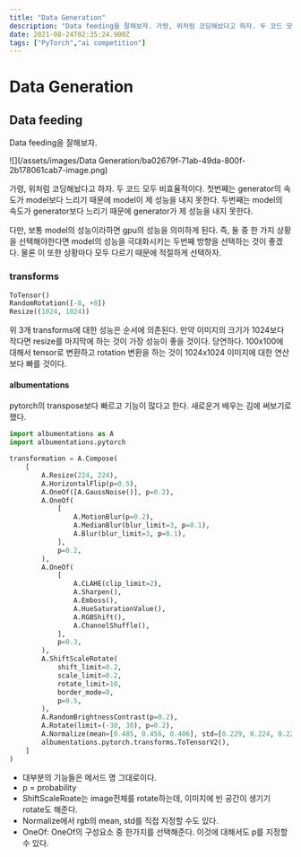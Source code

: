 ```yaml
---
title: "Data Generation"
description: "Data feeding을 잘해보자. 가령, 위처럼 코딩해놨다고 하자. 두 코드 모두 비효율적이다.첫번째는 generator의 속도가 model보다 느리기 때문에 model이 제 성능을 내지 못한다.두번째는 model의 속도가 generator보다 느리기 때문에 gene"
date: 2021-08-24T02:35:24.900Z
tags: ["PyTorch","ai competition"]
---
```

# Data Generation

## Data feeding
Data feeding을 잘해보자. 

![](/assets/images/Data Generation/ba02679f-71ab-49da-800f-2b178061cab7-image.png)

가령, 위처럼 코딩해놨다고 하자. 두 코드 모두 비효율적이다.
첫번째는 generator의 속도가 model보다 느리기 때문에 model이 제 성능을 내지 못한다.
두번째는 model의 속도가 generator보다 느리기 때문에 generator가 제 성능을 내지 못한다.

다만, 보통 model의 성능이라하면 gpu의 성능을 의미하게 된다. 즉, 둘 중 한 가지 상황을 선택해야한다면 model의 성능을 극대화시키는 두번째 방향을 선택하는 것이 좋겠다. 물론 이 또한 상황마다 모두 다르기 때문에 적절하게 선택하자.

### transforms
```python
ToTensor()
RandomRotation([-8, +8])
Resize((1024, 1024))
```

위 3개 transforms에 대한 성능은 순서에 의존된다. 만약 이미지의 크기가 1024보다 작다면 resize를 마지막에 하는 것이 가장 성능이 좋을 것이다. 당연하다. 100x100에 대해서 tensor로 변환하고 rotation 변환을 하는 것이 1024x1024 이미지에 대한 연산보다 빠를 것이다. 

#### albumentations
pytorch의 transpose보다 빠르고 기능이 많다고 한다. 새로운거 배우는 김에 써보기로 했다. 
```python
import albumentations as A
import albumentations.pytorch

transformation = A.Compose(
    [
        A.Resize(224, 224),
        A.HorizontalFlip(p=0.5),
        A.OneOf([A.GaussNoise()], p=0.2),
        A.OneOf(
            [
                A.MotionBlur(p=0.2),
                A.MedianBlur(blur_limit=3, p=0.1),
                A.Blur(blur_limit=3, p=0.1),
            ],
            p=0.2,
        ),
        A.OneOf(
            [
                A.CLAHE(clip_limit=2),
                A.Sharpen(),
                A.Emboss(),
                A.HueSaturationValue(),
                A.RGBShift(),
                A.ChannelShuffle(),
            ],
            p=0.3,
        ),
        A.ShiftScaleRotate(
            shift_limit=0.2,
            scale_limit=0.2,
            rotate_limit=10,
            border_mode=0,
            p=0.5,
        ),
        A.RandomBrightnessContrast(p=0.2),
        A.Rotate(limit=(-30, 30), p=0.2),
        A.Normalize(mean=[0.485, 0.456, 0.406], std=[0.229, 0.224, 0.225],),
        albumentations.pytorch.transforms.ToTensorV2(),
    ]
)
```

- 대부분의 기능들은 메서드 명 그대로이다. 
- p = probability
- ShiftScaleRoate는 image전체를 rotate하는데, 이미지에 빈 공간이 생기기 rotate도 해준다.
- Normalize에서 rgb의 mean, std를 직접 지정할 수도 있다.
- OneOf: OneOf의 구성요소 중 한가지를 선택해준다. 이것에 대해서도 p를 지정할 수 있다. 